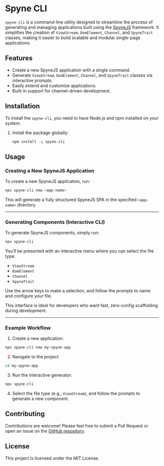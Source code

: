 
# Spyne CLI

`spyne-cli` is a command-line utility designed to streamline the process of generating and managing applications built using the [SpyneJS](https://github.com/spynejs/spynejs) framework. It simplifies the creation of `ViewStream`, `DomElement`, `Channel`, and `SpyneTrait` classes, making it easier to build scalable and modular single-page applications.

## Features

- Create a new SpyneJS application with a single command.
- Generate `ViewStream`, `DomElement`, `Channel`, and `SpyneTrait` classes via interactive prompts.
- Easily extend and customize applications.
- Built-in support for channel-driven development.

## Installation

To install the `spyne-cli`, you need to have Node.js and npm installed on your system.

1. Install the package globally:

   ```bash
   npm install -g spyne-cli
   ```

## Usage

### Creating a New SpyneJS Application

To create a new SpyneJS application, run:

```bash
npx spyne-cli new <app-name>
```

This will generate a fully structured SpyneJS SPA in the specified `<app-name>` directory.

---

### Generating Components (Interactive CLI)

To generate SpyneJS components, simply run:

```bash
npx spyne-cli
```

You’ll be presented with an interactive menu where you can select the file type:

- `ViewStream`
- `DomElement`
- `Channel`
- `SpyneTrait`

Use the arrow keys to make a selection, and follow the prompts to name and configure your file.

This interface is ideal for developers who want fast, zero-config scaffolding during development.

---

### Example Workflow

1. Create a new application:

```bash
npx spyne-cli new my-spyne-app
```

2. Navigate to the project:

```bash
cd my-spyne-app
```

3. Run the interactive generator:

```bash
npx spyne-cli
```

4. Select the file type (e.g., `ViewStream`), and follow the prompts to generate a new component.

## Contributing

Contributions are welcome! Please feel free to submit a Pull Request or open an Issue on the [GitHub repository](https://github.com/spynejs/spyne-cli).

## License

This project is licensed under the MIT License.
